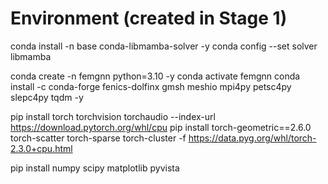 # Environment (created in Stage 1)

conda install -n base conda-libmamba-solver -y
conda config --set solver libmamba

conda create -n femgnn python=3.10 -y
conda activate femgnn
conda install -c conda-forge fenics-dolfinx gmsh meshio mpi4py petsc4py slepc4py tqdm -y

pip install torch torchvision torchaudio --index-url https://download.pytorch.org/whl/cpu
pip install torch-geometric==2.6.0 torch-scatter torch-sparse torch-cluster -f https://data.pyg.org/whl/torch-2.3.0+cpu.html

pip install numpy scipy matplotlib pyvista
